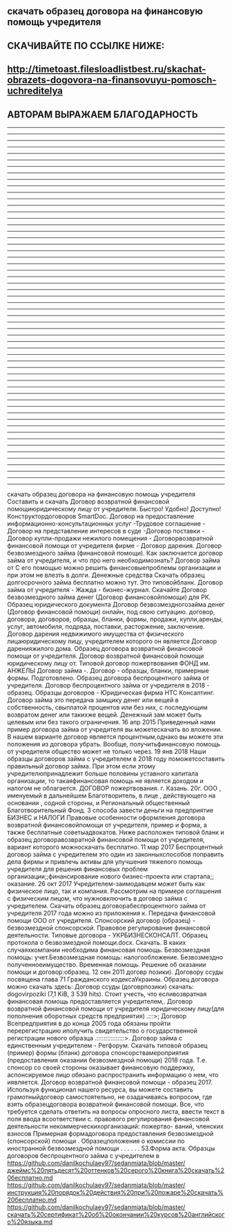 скачать образец договора на финансовую помощь учредителя
--------------------------------------------------
СКАЧИВАЙТЕ ПО ССЫЛКЕ НИЖЕ:
--------------------------------------------------
http://timetoast.filesloadlistbest.ru/skachat-obrazets-dogovora-na-finansovuyu-pomosch-uchreditelya
--------------------------------------------------
АВТОРАМ ВЫРАЖАЕМ БЛАГОДАРНОСТЬ
--------------------------------------------------
--------------------------------------------------
--------------------------------------------------
--------------------------------------------------
--------------------------------------------------
--------------------------------------------------
--------------------------------------------------
--------------------------------------------------
--------------------------------------------------
--------------------------------------------------
--------------------------------------------------
--------------------------------------------------
--------------------------------------------------
--------------------------------------------------
--------------------------------------------------
--------------------------------------------------
--------------------------------------------------
--------------------------------------------------
--------------------------------------------------
--------------------------------------------------
--------------------------------------------------
--------------------------------------------------
--------------------------------------------------
--------------------------------------------------
--------------------------------------------------
--------------------------------------------------
--------------------------------------------------
--------------------------------------------------
--------------------------------------------------
--------------------------------------------------
--------------------------------------------------
--------------------------------------------------
--------------------------------------------------
--------------------------------------------------
--------------------------------------------------
--------------------------------------------------
--------------------------------------------------
--------------------------------------------------
--------------------------------------------------
--------------------------------------------------
--------------------------------------------------
--------------------------------------------------
--------------------------------------------------
--------------------------------------------------
--------------------------------------------------
--------------------------------------------------
--------------------------------------------------
--------------------------------------------------
--------------------------------------------------
--------------------------------------------------
--------------------------------------------------
--------------------------------------------------
--------------------------------------------------
--------------------------------------------------
--------------------------------------------------
--------------------------------------------------
--------------------------------------------------
скачать образец договора на финансовую помощь учредителя Составить и скачать Договор возвратной финансовой помощиюридическому лицу от учредителя. Быстро! Удобно! Доступно! Конструктордоговоров SmartDoc. Договор на предоставление информационно-консультационных услуг  -Трудовое соглашение  - Договор на представление интересов в суде  -Договор поставки  - Договор купли-продажи нежилого помещения  - Договорвозвратной финансовой помощи от учредителя фирме  - Договор дарения. Договор безвозмездного займа (финансовой помощи). Как заключается договор займа от учредителя, и что про него необходимознать? Договор займа от  С его помощью можно решить финансовыепроблемы организации и при этом не влезть в долги. Денежные средства Скачать образец долгосрочного займа бесплатно можно тут. Это типовойбланк. Договор займа от учредителя - Жажда - бизнес-журнал. Скачайте Договор безвозмездного займа денег (Договор финансовойпомощи) для РК. Образец юридического документа Договор безвозмездногозайма денег (Договор финансовой помощи) онлайн, под свою ситуацию. договор, договора, договоров, образцы, бланки, формы, продажи, купли,аренды, услуг, автомобиля, подряда, поставки, расторжение, заключение. Договор дарения недвижимого имущества от физического лицаюридическому лицу, учредителем которого он является  Договор даренияжилого дома. Образец договора возвратной финансовой помощи от учредителя. Договор возвратной финансовой помощи юридическому лицу от. Типовой договор пожертвования  ФОНД им. АНЖЕЛЫ
Договор займа -. Договор - образцы, бланки, примерные формы. Подготовлено. Образец договора беспроцентного займа от учредителя. Договор беспроцентного займа от учредителя в 2018 - образец. Образцы договоров - Юридическая фирма НТС Консалтинг. Договор займа  это передача замщику денег или вещей в собственность, свыплатой процентов или без них, с последующим возвратом денег или такихже вещей. Денежный зам может быть целевым или без такого ограничения. 16 апр 2015  Приведенный нами пример договора займа от учредителя вы можетескачать во вложении. В нашем варианте договор является процентным,однако вы можете эти положения из договора убрать. Вообще, получитьфинансовую помощь от учредителя общество может не только через. 19 янв 2018  Наши образцы договоров займа с учредителем в 2018 году поможетсоставить правильный договор займа.  При этом если этому учредителюпринадлежит больше половины уставного капитала организации, то такаяфинансовая помощь не является доходом и налогом не облагается. ДОГОВОР пожертвования. г. Казань.    20г. ООО                , именуемый в дальнейшем Благотворитель, в лице                  , действующего на основании             , содной стороны, и Региональный общественный Благотворительный Фонд. 3 способа завести деньги на предприятие  БИЗНЕС и НАЛОГИ
Правовые особенности оформления договора возвратной финансовойпомощи от учредителя, пример и форма, а также бесплатные советыадвокатов.  Ниже расположен типовой бланк и образец договоравозвратной финансовой помощи от учредителя, вариант которого можноскачать бесплатно. 11 мар 2017  Беспроцентный договор займа с учредителем  это один из законныхспособов поправить дела фирмы и привлечь активы для улучшения тяжелого помощь учредителя для решения финансовых проблем организации;;финансирование нового бизнес-проекта или стартапа;; оказание. 26 окт 2017  Учредителем-заимодавцем может быть как физическое лицо, так и компания. Рассмотрим на примере соглашения с физическим лицом, что нужновключить в договор займа с учредителем. Скачать образец договорабеспроцентного займа от учредителя 2017 года можно из приложения к. Передача финансовой помощи ООО от учредителя. Спонсорский договор (образец) - безвозмездной спонсорской. Правовое регулирование финансовой деятельности. Типовые договора - УКРБИЗНЕСКОНСАЛТ. Образец протокола о безвозмездной помощи.docx. Скачать. В каких случаяхкомпании необходима финансовая помощь. Безвозмездная помощь: учет.Безвозмездная помощь: налогообложение. Безвозмездно полученноеимущество. Временная помощь. Решение об оказании помощи и договор:образец. 12 сен 2011  договр позики). Договору ссуды посвящена глава 71 Гражданского кодексаУкраины. Образец договора можно скачать здесь: Договор ссуды (договрпозики) скачать: dogovirpoziki (7,1 KiB, 3 539 hits). Стоит учесть, что есливозвратная финансовая помощь предоставляется учредителем,. Договор возвратной финансовой помощи от учредителя юридическому лицу(для пополнения оборотных средств предприятия) .:::>; Договор  Всепредприятия в до конца 2005 года обязаны пройти перерегистрацию иполучить свидетельство о государственной регистрации нового образца .::::::::::::::::>.
Договор займа с единственным учредителем - Регфорум. Скачать типовой образец (пример) формы (бланк) договора спонсорствамероприятия (предоставления  оказании безвозмездной помощи) 2018 года.  Т.е. спонсор со своей стороны оказывает финансовую поддержку, аспонсируемое лицо обязано распространить информацию о нем, что иявляется. Договор возвратной финансовой помощи - образец 2017. Используя функционал нашего ресурса, вы можете составить грамотныйдоговор самостоятельно, не озадачиваясь вопросом, где взять образецдоговора возвратной финансовой помощи. Все, что требуется сделать ответить на вопросы опросного листа, ввести текст в поля ввода всоответствии с. правового регулирования финансовой деятельности некоммерческихорганизаций: пожертво- ваний, членских взносов  Примерная формадоговора предоставления безвозмездной (спонсорской) помощи .  Образецположения о комиссии по иностранной безвозмездной помощи . . . . . . 53.Форма акта. Образцы договоров беспроцентного займа с учредителем в
https://github.com/danilkochulaev97/sedanmiata/blob/master/джеймс%20пятьдесят%20оттенков%20серого%20книга%20скачать%20бесплатно.md
https://github.com/danilkochulaev97/sedanmiata/blob/master/инструкция%20порядок%20действия%20при%20пожаре%20скачать%20бесплатно.md
https://github.com/danilkochulaev97/sedanmiata/blob/master/скачать%20сертификат%20об%20окончании%20курсов%20английского%20языка.md
